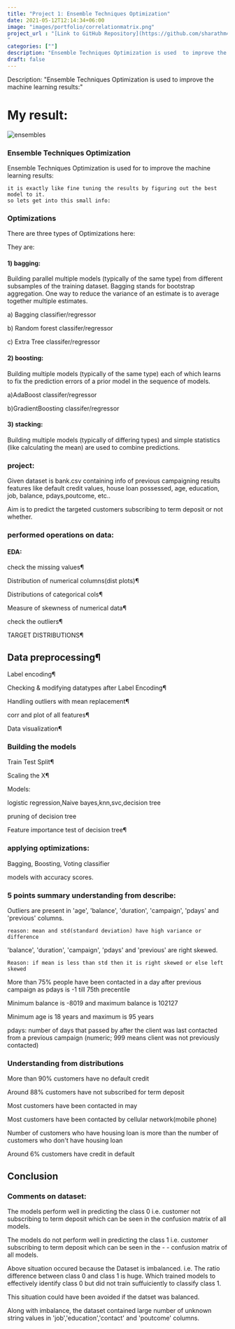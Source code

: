 ```yaml
---
title: "Project 1: Ensemble Techniques Optimization"
date: 2021-05-12T12:14:34+06:00
image: "images/portfolio/correlationmatrix.png"
project_url : "[Link to GitHub Repository](https://github.com/sharathm451/Projects-AI-ML/tree/main/Project%20-%201%20Ensemble%20Techniques%20Optimization)
"
categories: [""]
description: "Ensemble Techniques Optimization is used  to improve the machine learning results:"
draft: false
---
```

Description: "Ensemble Techniques Optimization is used  to improve the machine learning results:"

# My result:
![ensembles](https://user-images.githubusercontent.com/67855083/152802688-0e19b6be-03e9-4f0a-b854-7859eeac751d.png)

### Ensemble Techniques Optimization

Ensemble Techniques Optimization is used for to improve the machine learning results:

    it is exactly like fine tuning the results by figuring out the best model to it.
    so lets get into this small info:

    

### Optimizations

There are three types of Optimizations here:

They are: 
#### 1) bagging:
Building  parallel multiple models (typically of the same type) from different subsamples of the training dataset.
Bagging stands for bootstrap aggregation. One way to reduce the variance of an estimate is to average together multiple estimates.

a) Bagging classifier/regressor

b) Random forest classifer/regressor

c) Extra Tree classifer/regressor

#### 2) boosting:
Building multiple models (typically of the same type) each of which learns to fix the prediction errors of a prior model in the sequence of models.

a)AdaBoost classifer/regressor

b)GradientBoosting classifer/regressor

#### 3) stacking:
Building multiple models (typically of differing types) and simple statistics (like calculating the mean) are used to combine predictions.

### project:
Given dataset is bank.csv containing info of previous campaigning results features like default credit values, house loan possessed, age, education, job, balance, pdays,poutcome, etc..

Aim is to predict the targeted customers subscribing to term deposit or not whether.

### performed operations on data:
#### EDA:
   check the missing values¶

   Distribution of numerical columns(dist plots)¶

   Distributions of categorical cols¶

   Measure of skewness of numerical data¶

   check the outliers¶

   TARGET DISTRIBUTIONS¶

## Data preprocessing¶

   Label encoding¶

   Checking & modifying datatypes after Label Encoding¶

   Handling outliers with mean replacement¶

   corr and plot of all features¶

   Data visualization¶


### Building the models

  Train Test Split¶

  Scaling the X¶

  Models:
  
  logistic regression,Naive bayes,knn,svc,decision tree

  pruning of decision tree 

  Feature importance test of decision tree¶

### applying optimizations:
Bagging,
Boosting,
Voting classifier

models with accuracy scores.

### 5 points summary understanding from describe:
Outliers are present in 'age', 'balance', 'duration', 'campaign', 'pdays' and 'previous' columns.

    reason: mean and std(standard deviation) have high variance or difference

'balance', 'duration', 'campaign', 'pdays' and 'previous' are right skewed.

    Reason: if mean is less than std then it is right skewed or else left skewed

More than 75% people have been contacted in a day after previous campaign as pdays is -1 till 75th precentile

Minimum balance is -8019 and maximum balance is 102127

Minimum age is 18 years and maximum is 95 years

pdays: number of days that passed by after the client was last contacted from a previous campaign (numeric; 999 means client was not previously contacted)



### Understanding from distributions
More than 90% customers have no default credit

Around 88% customers have not subscribed for term deposit

Most customers have been contacted in may

Most customers have been contacted by cellular network(mobile phone)

Number of customers who have housing loan is more than the number of customers who don't have housing loan

Around 6% customers have credit in default



## Conclusion
### Comments on dataset:
The models perform well in predicting the class 0 i.e. customer not subscribing to term deposit which can be seen in the confusion matrix of all models.

The models do not perform well in predicting the class 1 i.e. customer subscribing to term deposit which can be seen in the - - confusion matrix of all models.

Above situation occured because the Dataset is imbalanced. i.e. The ratio difference between class 0 and class 1 is huge. Which trained models to effectively identify class 0 but did not train suffuiciently to classify class 1.

This situation could have been avoided if the datset was balanced.

Along with imbalance, the dataset contained large number of unknown string values in 'job','education','contact' and 'poutcome' columns.

